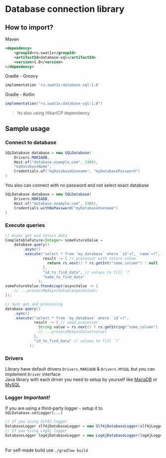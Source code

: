 # Database connection library

## How to import?

Maven
``` xml
<dependency>
    <groupId>ru.swat1x</groupId>
    <artifactId>database-sql</artifactId>
    <version>1.8</version>
</dependency>
```

Gradle - Groovy
``` groovy
implementation 'ru.swat1x:database-sql:1.8' 
```

Gradle - Kotlin
``` groovy
implementation("ru.swat1x:database-sql:1.8")
```

> Its also using HikariCP dependency

## Sample usage

### Connect to database

``` java
SQLDatabase database = new SQLDatabase(
    Drivers.MARIADB,
    Host.of("database.example.com", 3306),
    "myDatabaseName",
    Credentials.of("myDatabaseUsename", "myDatabasePassword")
)
```

You also can connect with no password and not select exact database

``` java
SQLDatabase database = new SQLDatabase(
    Drivers.MARIADB,
    Host.of("database.example.com", 3306),
    Credentials.withNoPassword("myDatabaseUsename")
)
```

### Execute queries

``` java
// Async get and return data
CompletableFuture<Integer> someFutureValue = 
    database.query()
        .async()
        .execute("select * from `my_database` where `id`=?, `name`=?",
                 result -> { // processor with return value
                   return rs.next() ? rs.getInt("some_column") : null
                 }, 
                 "id_to_find_data", // values to fill `?`
                 "name_to_find_data"
               );
someFutureValue.thenAccept(asyncValue -> {
    // ...processMyAsyncValue(asyncValue);
});

// Sync get and processing
database.query()
    .sync()
    .execute("select * from `my_database` where `id`=?",
             result -> { // void processor 
               String value = rs.next() ? rs.getString("some_column") : null;
               // ...processMySyncValue(value)                
             },
             "id_to_find_data" // values to fill `?`
           );
```

### Drivers
Library have default drivers
`Drivers.MARIADB` & `Drivers.MYSQL` but you can implement `Driver` interface\
Java library with each driver you need to setup by yourself like [MariaDB](https://mvnrepository.com/artifact/org.mariadb.jdbc/mariadb-java-client) or [MySQL](https://mvnrepository.com/artifact/com.mysql/mysql-connector-j)

### Logger _Important!_
If you are using a third-party logger - setup it to `SQLDatabase.setLogger(...)`
``` java
// If you using SLF4J logger
DatabaseLogger slf4jDatabaseLogger = new Slf4jDatabaseLogger(slf4jLogger);
// If you using Log4j logger
DatabaseLogger log4jDatabaseLogger = new Log4jDatabaseLogger(log4jLogger);
```
\
For self-made build use `./gradlew build`

